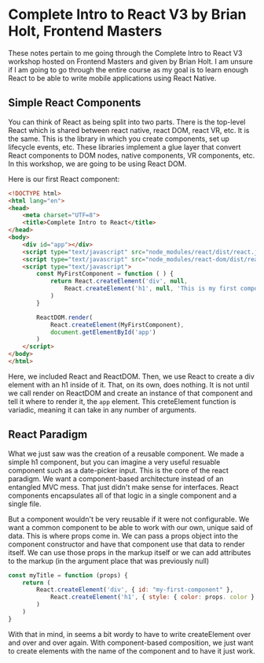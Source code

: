 # Complete Intro to React V3 by Brian Holt, Frontend Masters

These notes pertain to me going through the Complete Intro to React V3 workshop hosted on Frontend Masters and given by Brian Holt. I am unsure if I am going to go through the entire course as my goal is to learn enough React to be able to write mobile applications using React Native.

## Simple React Components

You can think of React as being split into two parts. There is the top-level React which is shared between react native, react DOM, react VR, etc. It is the same. This is the library in which you create components, set up lifecycle events, etc. These libraries implement a glue layer that convert React components to DOM nodes, native components, VR components, etc. In this workshop, we are going to be using React DOM.

Here is our first React component:

```html
<!DOCTYPE html>
<html lang="en">
<head>
	<meta charset="UTF=8">
	<title>Complete Intro to React</title>
</head>
<body>
	<div id="app"></div>
	<script type="text/javascript" src="node_modules/react/dist/react.js"></script>
	<script type="text/javascript" src="node_modules/react-dom/dist/react-dom.js"></script>
	<script type="text/javascript">
		const MyFirstComponent = function ( ) {
			return React.createElement('div', null,
				React.createElement('h1', null, 'This is my first component')
			)
		}

		ReactDOM.render(
			React.createElement(MyFirstComponent),
			document.getElementById('app')
		)
	</script>
</body>
</html>
```

Here, we included React and ReactDOM. Then, we use React to create a div element with an h1 inside of it. That, on its own, does nothing. It is not until we call render on ReactDOM and create an instance of that component and tell it where to render it, the `app` element. This creteElement function is variadic, meaning it can take in any number of arguments.

## React Paradigm

What we just saw was the creation of a reusable component. We made a simple h1 component, but you can imagine a very useful resuable component such as a date-picker input. This is the core of the react paradigm. We want a component-based architecture instead of an entangled MVC mess. That just didn't make sense for interfaces. React components encapsulates all of that logic in a single component and a single file.

But a component wouldn't be very reusable if it were not configurable. We want a common component to be able to work with our own, unique said of data. This is where props come in. We can pass a props object into the component constructor and have that component use that data to render itself. We can use those props in the markup itself or we can add attributes to the markup (in the argument place that was previously null)

```js
const myTitle = function (props) {
	return (
		React.createElement('div', { id: "my-first-component" },
			React.createElement('h1', { style: { color: props. color } }, props.title)
		)
	)
}
```

With that in mind, in seems a bit wordy to have to write createElement over and over and over again. With component-based composition, we just want to create elements with the name of the component and to have it just work.
